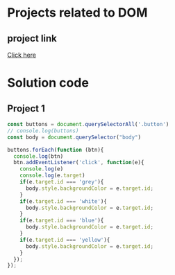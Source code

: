 # Projects related to DOM

## project link
[Click here](https://stackblitz.com/edit/dom-project-chaiaurcode?file=index.html) 

# Solution code

## Project 1

```javascript
const buttons = document.querySelectorAll('.button')
// console.log(buttons)
const body = document.querySelector("body")

buttons.forEach(function (btn){
  console.log(btn)
  btn.addEventListener('click', function(e){
    console.log(e)
    console.log(e.target)
    if(e.target.id === 'grey'){
      body.style.backgroundColor = e.target.id;
    }
    if(e.target.id === 'white'){
      body.style.backgroundColor = e.target.id;
    }
    if(e.target.id === 'blue'){
      body.style.backgroundColor = e.target.id;
    }
    if(e.target.id === 'yellow'){
      body.style.backgroundColor = e.target.id;
    }
  });
});


```